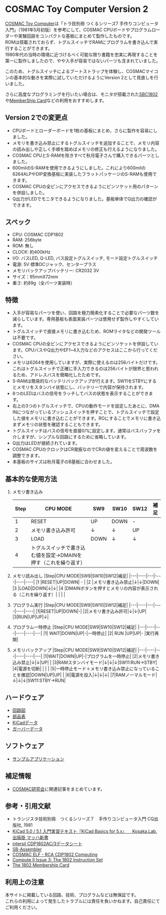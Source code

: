 # COSMAC Toy Computer Version 2

[COSMAC Toy Computer](https://github.com/kanpapa/cosmac_toy)は「トラ技別冊 つくるシリーズ7 手作りコンピュータ入門」（1981年5月初版）を参考にして、COSMAC CPUボードやプログラムローダーや実験回路をコンパクトな基板にまとめて製作したものです。  
ROMは搭載されておらず、トグルスイッチでRAMにプログラムを書き込んで実行することができます。  
1980年代の当時の環境に近づけるべく可能な限り書籍を忠実に再現することを第一に製作しましたので、やや入手が容易ではないパーツも含まれていました。

このため、トグルスイッチによるブートストラップを体験し、COSMACマイコンの基本的な動きを実際に試していただけるようにVersion 2として見直しを行いました。

さらに高度なプログラミングを行いたい場合は、モニタが搭載された[SBC1802](https://vintagechips.wordpress.com/2021/04/13/sbc1802fixed/)や[MemberShip Card](https://www.sunrise-ev.com/1802.htm)などの利用をおすすめします。

## Version 2での変更点

* CPUボードとローダーボードを1枚の基板にまとめ、さらに製作を容易にしました。
* メモリを書き込み禁止にするトグルスイッチを追加することで、メモリ内容の読み出しや正しく手順を踏めばメモリの修正も行えるようになりました。
* COSMAC CPUとS-RAMを除きすべて秋月電子さんで購入できるパーツとしました。
* 600milのS-RAMを使用できるようにしました。これにより600milの6264ALPやDIP変換基板に実装したフラットパッケージのS-RAMも使用できます。
* COSMAC CPUの全ピンにアクセスできるようにピンソケット用のパターンを併設しました。
* Q出力がLEDでモニタできるようになりました。基板単体でQ出力の確認ができます。

## スペック

* CPU: COSMAC CDP1802
* RAM: 256byte
* ROM: 無し
* CLOCK: 約400kHz
* I/O: バスLED, Q-LED, バス設定トグルスイッチ, モード設定トグルスイッチ
* 電源: 5V 標準DCジャック、センタープラス
* メモリバックアップバッテリー: CR2032 3V
* サイズ：95mmX72mm
* 重さ: 約89g（全パーツ実装時）

## 特徴

* 入手が容易なパーツを使い、回路を極力簡素化することで必要なパーツ数を減らしています。専用基板も表面実装パーツは使用せず製作しやすくしています。
* トグルスイッチで直接メモリに書き込むため、ROMライタなどの開発ツールは不要です。
* COSMAC CPUの全ピンにアクセスできるようにピンソケットを併設しています。CPUバスやQ出力やEF1~4入力などのアクセスはここから行ってください。
* メモリは6264を使用していますが、実際に使えるのは256バイトだけです。これはトグルスイッチで正確に手入力できるのは256バイトが限界と思われるため、アドレスバスを簡略化したためです。
* S-RAMは簡易的なバッテリバックアップが行えます。SW11をSTBYにするとメモリをスタンバイ状態にし、バッテリーで内容が保持されます。
* 8つのLEDはバスの信号をラッチしてバスの状態を表示することができます。
* 右上の3つのトグルスイッチで、CPUの動作モードを設定したあとに、DMA INにつながっているプッシュスイッチを押すことで、トグルスイッチで設定した値をメモリに書き込むことができます。ROにすることでメモリに書き込まずメモリの状態を確認することもできます。
* トグルスイッチはバスの信号を直接0/1に設定します。通常はバスバッファを介しますが、シンプルな回路にするために省略しています。
* Q出力はLEDが接続されています。  
* COSMAC CPUのクロックはCR発振なのでCRの値を変えることで周波数を調整できます。
* 本基板のサイズは秋月電子のB基板に合わせました。

## 基本的な使用方法

1. メモリ書き込み

    |Step|CPU MODE|SW9|SW10|SW12|補足|
    |---|----|---|----|----|----|
    |1	|RESET|UP|DOWN|-|	
    |2	|メモリ書き込み許可|↓|↓|UP|
    |3	|LOAD|DOWN|↓|↓|
    |4	|トグルスイッチで書き込む値を設定→DMAINを押す（これを繰り返す）| | | |

1. メモリ読み出し
    |Step|CPU MODE|SW9|SW10|SW12|補足|
    |---|----|---|----|----|----|
    |1	|RESET|UP|DOWN| - |
    |2  |メモリ書き込み禁止|↓|↓|DOWN|
	|3  |LOAD|DOWN|↓|↓|	
	|4  |DMAINボタンを押すとメモリの内容が表示される（これを繰り返す）| | | |		

1. プログラム実行
    |Step|CPU MODE|SW9|SW10|SW12|補足|
    |---|----|---|----|----|----|
    |1|RESET|UP|DOWN|-|
    |2|メモリ書き込み許可|↓|↓|UP|	
	|3|RUN|UP|UP|↓|

1. プログラム一時停止
    |Step|CPU MODE|SW9|SW10|SW12|補足|
    |---|----|---|----|----|---|
	|1| WAIT|DOWN|UP|-|一時停止|
	|2|	RUN |UP|UP|- |実行再開|

1. メモリバックアップ
    |Step|CPU MODE|SW9|SW10|SW12|補足|
    |---|----|---|----|----|---|
    |1|WAIT|DOWN|UP|-|プログラムを一時停止|
    |2|メモリ書き込み禁止|↓|↓|UP| |
    |3|RAMスタンバイモード|↓|↓|↓|SW11:RUN→STBY|
    |4|電源を切断| | | |
    |5|一時停止モード＋メモリ書き込み禁止になっていることを確認|DOWN|UP|UP| |
    |6|電源を投入|↓|↓|↓|
    |7|RAMノーマルモード|↓|↓|↓|SW11:STBY→RUN|

## ハードウェア

- [回路図](/schematics/)
- [部品表](/bom/)
- [KiCadデータ](/kicad/)
- [ガーバーデータ](/gerber/)

## ソフトウェア
 
- [サンプルアプリケーション](/programs/)

## 補足情報

- [COSMAC研究会](https://kanpapa.com/cosmac/)に関連記事をまとめています。

## 参考・引用文献

- トランジスタ技術別冊　つくるシリーズ７　手作りコンピュータ入門 CQ出版社, 1981
- [KiCad 5.0 / 5.1 入門実習テキスト『KiCad Basics for 5.x』 　Kosaka.Lab.出版掛 マッハ新書](https://booth.pm/ja/items/941963)
- [intersil CDP1802AC/3データシート](https://www.renesas.com/jp/ja/www/doc/datasheet/cdp1802ac-3.pdf)
- [SB-Assembler](https://www.sbprojects.net/sbasm/)
- [COSMAC ELF - RCA CDP1802 Computing](http://www.cosmacelf.com/)
- [Compute II Issue 3: The 1802 Instruction Set](https://www.atarimagazines.com/computeii/issue3/page52.php)
- [The 1802 Membership Card](http://www.sunrise-ev.com/1802.htm)

## 利用上の注意

本サイトに掲載している回路、技術、プログラムなどは無保証です。  
これらの利用によって発生したトラブルには責任を負いかねます。自己責任にてご利用ください。